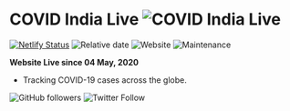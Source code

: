 # COVID India Live ![COVID India Live](https://github.com/shubhkhanna/COVID-19-India-Live/blob/master/images/favicon.ico)

[![Netlify Status](https://api.netlify.com/api/v1/badges/adb472be-3c22-4319-b093-c61739ccd9c4/deploy-status)](https://app.netlify.com/sites/covidindialive/deploys) ![Relative date](https://img.shields.io/date/1589280346?color=important&label=started&logo=github&style=plastic) ![Website](https://img.shields.io/website?down_color=red&down_message=offline&style=plastic&up_color=success&up_message=online&logo=netlify&url=https%3A%2F%2Fcovidindialive.netlify.com%2F) ![Maintenance](https://img.shields.io/maintenance/yes/2020?color=red&logo=github&style=plastic)

**Website Live since 04 May, 2020**

- Tracking COVID-19 cases across the globe.

![GitHub followers](https://img.shields.io/github/followers/shubhkhanna?label=Follow&style=social) ![Twitter Follow](https://img.shields.io/twitter/follow/khannashubh04?style=social)

